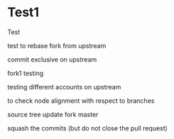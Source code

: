 # Test1
Test

test to rebase fork from upstream

commit exclusive on upstream

fork1 testing 

testing different accounts on upstream


to check node alignment with respect to branches



source tree update
fork master 


squash the commits (but do not close the pull request)
